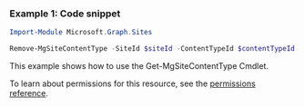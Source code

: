 ### Example 1: Code snippet

```powershellImport-Module Microsoft.Graph.Sites

Remove-MgSiteContentType -SiteId $siteId -ContentTypeId $contentTypeId
```
This example shows how to use the Get-MgSiteContentType Cmdlet.
To learn about permissions for this resource, see the [permissions reference](/graph/permissions-reference).


